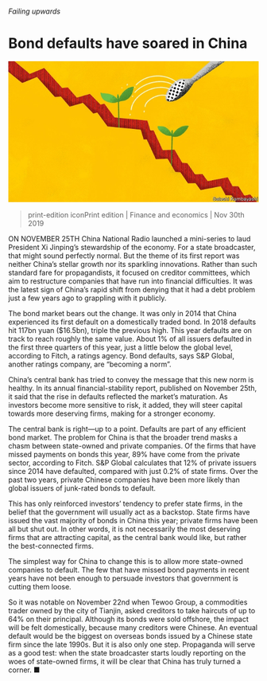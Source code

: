 ###### Failing upwards

# Bond defaults have soared in China 

![image](images/20191130_FND002_0.jpg) 

> print-edition iconPrint edition | Finance and economics | Nov 30th 2019 

ON NOVEMBER 25TH China National Radio launched a mini-series to laud President Xi Jinping’s stewardship of the economy. For a state broadcaster, that might sound perfectly normal. But the theme of its first report was neither China’s stellar growth nor its sparkling innovations. Rather than such standard fare for propagandists, it focused on creditor committees, which aim to restructure companies that have run into financial difficulties. It was the latest sign of China’s rapid shift from denying that it had a debt problem just a few years ago to grappling with it publicly. 

The bond market bears out the change. It was only in 2014 that China experienced its first default on a domestically traded bond. In 2018 defaults hit 117bn yuan ($16.5bn), triple the previous high. This year defaults are on track to reach roughly the same value. About 1% of all issuers defaulted in the first three quarters of this year, just a little below the global level, according to Fitch, a ratings agency. Bond defaults, says S&P Global, another ratings company, are “becoming a norm”. 

China’s central bank has tried to convey the message that this new norm is healthy. In its annual financial-stability report, published on November 25th, it said that the rise in defaults reflected the market’s maturation. As investors become more sensitive to risk, it added, they will steer capital towards more deserving firms, making for a stronger economy. 

The central bank is right—up to a point. Defaults are part of any efficient bond market. The problem for China is that the broader trend masks a chasm between state-owned and private companies. Of the firms that have missed payments on bonds this year, 89% have come from the private sector, according to Fitch. S&P Global calculates that 12% of private issuers since 2014 have defaulted, compared with just 0.2% of state firms. Over the past two years, private Chinese companies have been more likely than global issuers of junk-rated bonds to default. 

This has only reinforced investors’ tendency to prefer state firms, in the belief that the government will usually act as a backstop. State firms have issued the vast majority of bonds in China this year; private firms have been all but shut out. In other words, it is not necessarily the most deserving firms that are attracting capital, as the central bank would like, but rather the best-connected firms. 

The simplest way for China to change this is to allow more state-owned companies to default. The few that have missed bond payments in recent years have not been enough to persuade investors that government is cutting them loose. 

So it was notable on November 22nd when Tewoo Group, a commodities trader owned by the city of Tianjin, asked creditors to take haircuts of up to 64% on their principal. Although its bonds were sold offshore, the impact will be felt domestically, because many creditors were Chinese. An eventual default would be the biggest on overseas bonds issued by a Chinese state firm since the late 1990s. But it is also only one step. Propaganda will serve as a good test: when the state broadcaster starts loudly reporting on the woes of state-owned firms, it will be clear that China has truly turned a corner. ■ 

